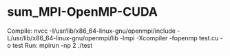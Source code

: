 # sum_MPI-OpenMP-CUDA

Compile: nvcc -I/usr/lib/x86_64-linux-gnu/openmpi/include -L/usr/lib/x86_64-linux-gnu/openmpi/lib -lmpi -Xcompiler -fopenmp test.cu -o test
Run: mpirun -np 2 ./test
